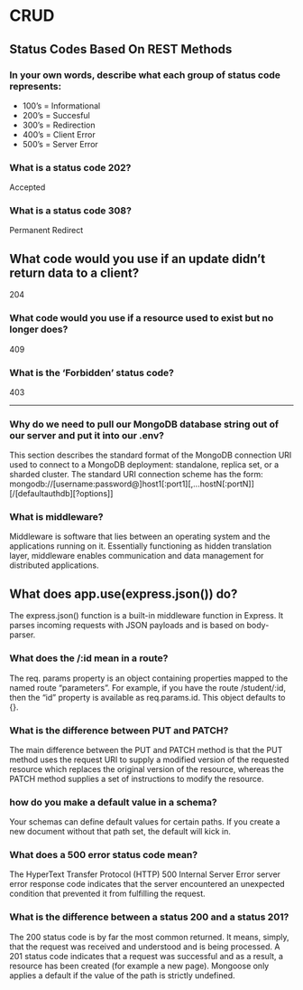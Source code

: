 # CRUD

## Status Codes Based On REST Methods

### In your own words, describe what each group of status code represents:
* 100’s = Informational
* 200’s = Succesful
* 300’s =  Redirection
* 400’s =  Client Error
* 500’s =  Server Error

### What is a status code 202?

Accepted

### What is a status code 308?

Permanent Redirect

## What code would you use if an update didn’t return data to a client?
204

### What code would you use if a resource used to exist but no longer does?

409

### What is the ‘Forbidden’ status code?

403

----


### Why do we need to pull our MongoDB database string out of our server and put it into our .env?


This section describes the standard format of the MongoDB connection URI used to connect to a MongoDB deployment: standalone, replica set, or a sharded cluster. The standard URI connection scheme has the form: mongodb://[username:password@]host1[:port1][,...hostN[:portN]][/[defaultauthdb][?options]]

### What is middleware?


Middleware is software that lies between an operating system and the applications running on it. Essentially functioning as hidden translation layer, middleware enables communication and data management for distributed applications.

## What does app.use(express.json()) do?

The express.json() function is a built-in middleware function in Express. It parses incoming requests with JSON payloads and is based on body-parser.

### What does the /:id mean in a route?


The req. params property is an object containing properties mapped to the named route “parameters”. For example, if you have the route /student/:id, then the “id” property is available as req.params.id. This object defaults to {}.

### What is the difference between PUT and PATCH?

The main difference between the PUT and PATCH method is that the PUT method uses the request URI to supply a modified version of the requested resource which replaces the original version of the resource, whereas the PATCH method supplies a set of instructions to modify the resource.

### how do you make a default value in a schema?

Your schemas can define default values for certain paths. If you create a new document without that path set, the default will kick in.

### What does a 500 error status code mean?

The HyperText Transfer Protocol (HTTP) 500 Internal Server Error server error response code indicates that the server encountered an unexpected condition that prevented it from fulfilling the request.

### What is the difference between a status 200 and a status 201?

The 200 status code is by far the most common returned. It means, simply, that the request was received and understood and is being processed. A 201 status code indicates that a request was successful and as a result, a resource has been created (for example a new page).
Mongoose only applies a default if the value of the path is strictly undefined.


